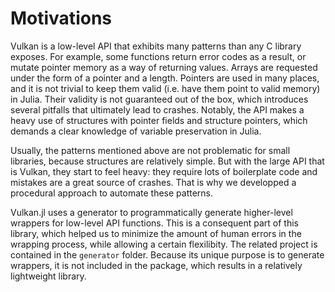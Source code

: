 # Motivations

Vulkan is a low-level API that exhibits many patterns than any C library exposes. For example, some functions return error codes as a result, or mutate pointer memory as a way of returning values. Arrays are requested under the form of a pointer and a length. Pointers are used in many places, and it is not trivial to keep them valid (i.e. have them point to valid memory) in Julia. Their validity is not guaranteed out of the box, which introduces several pitfalls that ultimately lead to crashes. Notably, the API makes a heavy use of structures with pointer fields and structure pointers, which demands a clear knowledge of variable preservation in Julia.

Usually, the patterns mentioned above are not problematic for small libraries, because structures are relatively simple. But with the large API that is Vulkan, they start to feel heavy: they require lots of boilerplate code and mistakes are a great source of crashes. That is why we developped a procedural approach to automate these patterns.

Vulkan.jl uses a generator to programmatically generate higher-level wrappers for low-level API functions. This is a consequent part of this library, which helped us to minimize the amount of human errors in the wrapping process, while allowing a certain flexilibity. The related project is contained in the `generator` folder. Because its unique purpose is to generate wrappers, it is not included in the package, which results in a relatively lightweight library.
